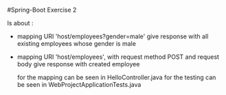 #Spring-Boot Exercise 2

Is about :
- mapping URI 'host/employees?gender=male'
   give response with all existing employees whose gender is male
- mapping URI 'host/employees', with request method POST and request body
   give response with created employee
   
   for the mapping can be seen in HelloController.java
   for the testing can be seen in WebProjectApplicationTests.java